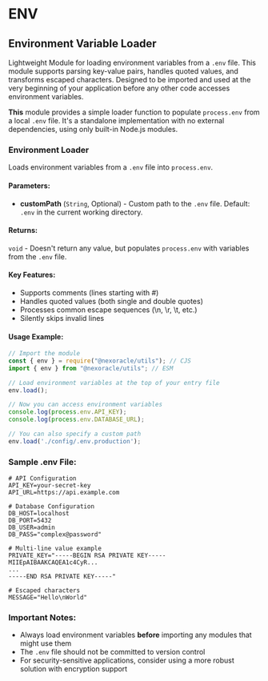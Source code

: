 # ENV

## Environment Variable Loader

Lightweight Module for loading environment variables from a `.env` file. 
This module supports parsing key-value pairs, handles quoted values, and transforms escaped characters.
Designed to be imported and used at the very beginning of your application before any other code accesses environment variables.

**This** module provides a simple loader function to populate `process.env` from a local `.env` file.
It's a standalone implementation with no external dependencies, using only built-in Node.js modules.

### Environment Loader

Loads environment variables from a `.env` file into `process.env`.

#### Parameters:

- **customPath** (`String`, Optional) - Custom path to the `.env` file. Default: `.env` in the current working directory.

#### Returns:

`void` - Doesn't return any value, but populates `process.env` with variables from the `.env` file.

#### Key Features:

- Supports comments (lines starting with #)
- Handles quoted values (both single and double quotes)
- Processes common escape sequences (\n, \r, \t, etc.)
- Silently skips invalid lines

#### Usage Example:

```js
// Import the module
const { env } = require("@nexoracle/utils"); // CJS
import { env } from "@nexoracle/utils"; // ESM

// Load environment variables at the top of your entry file
env.load();

// Now you can access environment variables
console.log(process.env.API_KEY);
console.log(process.env.DATABASE_URL);

// You can also specify a custom path
env.load('./config/.env.production');
```

### Sample .env File:

```
# API Configuration
API_KEY=your-secret-key
API_URL=https://api.example.com

# Database Configuration
DB_HOST=localhost
DB_PORT=5432
DB_USER=admin
DB_PASS="complex@password"

# Multi-line value example
PRIVATE_KEY="-----BEGIN RSA PRIVATE KEY-----
MIIEpAIBAAKCAQEA1c4CyR...
...
-----END RSA PRIVATE KEY-----"

# Escaped characters
MESSAGE="Hello\nWorld"
```

### Important Notes:

- Always load environment variables **before** importing any modules that might use them
- The `.env` file should not be committed to version control
- For security-sensitive applications, consider using a more robust solution with encryption support
